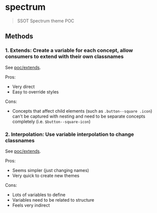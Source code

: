 # spectrum
> SSOT Spectrum theme POC

## Methods

### 1. Extends: Create a variable for each concept, allow consumers to extend with their own classnames

See [poc/extends](poc/extends/).

Pros:

* Very direct
* Easy to override styles

Cons:

* Concepts that affect child elements (such as `.button--square .icon`) can't be captured with nesting and need to be separate concepts completely (i.e. `$button--square-icon`)


### 2. Interpolation: Use variable interpolation to change classnames

See [poc/extends](poc/interpolation/).

Pros:

* Seems simpler (just changing names)
* Very quick to create new themes

Cons:

* Lots of variables to define
* Variables need to be related to structure
* Feels very indirect
